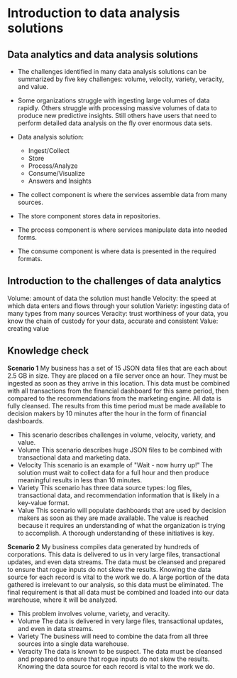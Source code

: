 # Introduction to data analysis solutions
## Data analytics and data analysis solutions
- The challenges identified in many data analysis solutions can be summarized by five key challenges: volume, velocity, variety, veracity, and value.
- Some organizations struggle with ingesting large volumes of data rapidly. Others struggle with processing massive volumes of data to produce new predictive insights. Still others have users that need to perform detailed data analysis on the fly over enormous data sets. 
- Data analysis solution:
  - Ingest/Collect
  - Store
  - Process/Analyze
  - Consume/Visualize
  - Answers and Insights


- The collect component is where the services assemble data from many sources.
- The store component stores data in repositories.
- The process component is where services manipulate data into needed forms.
- The consume component is where data is presented in the required formats.

## Introduction to the challenges of data analytics

Volume: amount of data the solution must handle
Velocity: the speed at which data enters and flows through your solution
Variety: ingesting data of many types from many sources
Veracity: trust worthiness of your data, you know the chain of custody for your data, accurate and consistent
Value: creating value

## Knowledge check
**Scenario 1**
My business has a set of 15 JSON data files that are each about 2.5 GB in size. They are placed on a file server once an hour. They must be ingested as soon as they arrive in this location. This data must be combined with all transactions from the financial dashboard for this same period, then compared to the recommendations from the marketing engine. All data is fully cleansed. The results from this time period must be made available to decision makers by 10 minutes after the hour in the form of financial dashboards.
- This scenario describes challenges in volume, velocity, variety, and value.
- Volume This scenario describes huge JSON files to be combined with transactional data and marketing data.
- Velocity This scenario is an example of "Wait - now hurry up!" The solution must wait to collect data for a full hour and then produce meaningful results in less than 10 minutes.
- Variety This scenario has three data source types: log files, transactional data, and recommendation information that is likely in a key-value format.
- Value This scenario will populate dashboards that are used by decision makers as soon as they are made available. The value is reached because it requires an understanding of what the organization is trying to accomplish. A thorough understanding of these initiatives is key.

**Scenario 2**
My business compiles data generated by hundreds of corporations. This data is delivered to us in very large files, transactional updates, and even data streams. The data must be cleansed and prepared to ensure that rogue inputs do not skew the results. Knowing the data source for each record is vital to the work we do. A large portion of the data gathered is irrelevant to our analysis, so this data must be eliminated. The final requirement is that all data must be combined and loaded into our data warehouse, where it will be analyzed. 
- This problem involves volume, variety, and veracity.
- Volume The data is delivered in very large files, transactional updates, and even in data streams.
- Variety The business will need to combine the data from all three sources into a single data warehouse.
- Veracity The data is known to be suspect. The data must be cleansed and prepared to ensure that rogue inputs do not skew the results. Knowing the data source for each record is vital to the work we do. 
